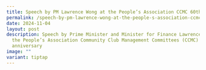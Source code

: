 ```yaml
---
title: Speech by PM Lawrence Wong at the People’s Association CCMC 60th anniversary
permalink: /speech-by-pm-lawrence-wong-at-the-people-s-association-ccmc-60th-anniversary/
date: 2024-11-04
layout: post
description: Speech by Prime Minister and Minister for Finance Lawrence Wong at
  the People’s Association Community Club Management Committees (CCMC) 60th
  anniversary
image: ""
variant: tiptap
---
```

